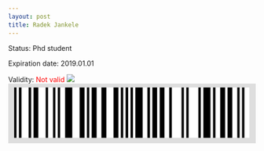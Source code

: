 ```yaml
---
layout: post
title: Radek Jankele
---
```


Status: Phd student

Expiration date: 2019.01.01

Validity: <font color="red"> Not valid</font> 
![](/members/img/Radek_Jankele.png)
![](/members/img/bar.png)
